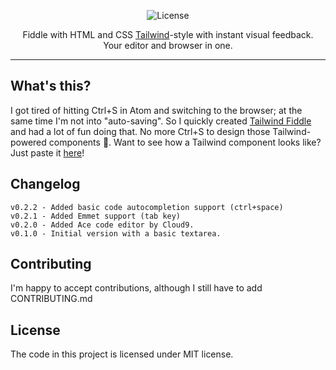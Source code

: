 <p align="center">
    <img src="https://tailwind.unravel.eu/storage/tailwind-fiddle.png" alt="License"></a>
</p>

<p align="center">
    Fiddle with HTML and CSS <a href="https://tailwindcss.com/">Tailwind</a>-style with instant visual feedback.<br />Your editor and browser in one.
</p>

------

## What's this?

I got tired of hitting Ctrl+S in Atom and switching to the browser; at the same time I'm not into "auto-saving". So I quickly created [Tailwind Fiddle](https://tailwind.unravel.eu/) and had a lot of fun doing that. No more Ctrl+S to design those Tailwind-powered components :100:. Want to see how a Tailwind component looks like? Just paste it [here](https://tailwind.unravel.eu/)!

## Changelog

```
v0.2.2 - Added basic code autocompletion support (ctrl+space)
v0.2.1 - Added Emmet support (tab key)
v0.2.0 - Added Ace code editor by Cloud9.
v0.1.0 - Initial version with a basic textarea.
```

## Contributing

I'm happy to accept contributions, although I still have to add CONTRIBUTING.md

## License

The code in this project is licensed under MIT license.
